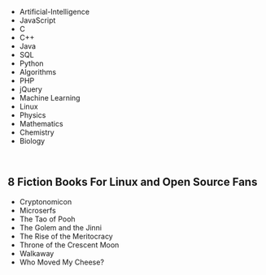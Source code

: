 <ul>                     
 <li><a target="_blank" href="https://github.com/manjunath5496/Artificial-Intelligence/blob/master/README.md" style="text-decoration:none;">Artificial-Intelligence</a></li>
   <li><a target="_blank" href="https://github.com/manjunath5496/JavaScript-Tutorial/blob/master/README.md" style="text-decoration:none;">JavaScript </a></li> 
 <li><a target="_blank" href="https://github.com/manjunath5496/C-Tutorial/blob/master/README.md" style="text-decoration:none;">
C </a></li>  
   <li><a target="_blank" href="https://github.com/manjunath5496/C-Plus-Plus-Tutorial/blob/master/README.md" style="text-decoration:none;"> C++ </a></li> 
   <li><a target="_blank" href="https://github.com/manjunath5496/Java-Tutorial/blob/master/README.md" style="text-decoration:none;">
Java </a></li>  
   <li><a target="_blank" href="https://github.com/manjunath5496/SQL-Tutorial/blob/master/README.md" style="text-decoration:none;">
SQL</a></li>
    <li><a target="_blank" href="https://github.com/manjunath5496/Python-Tutorial/blob/master/README.md" style="text-decoration:none;">
Python</a></li>
<li><a target="_blank" href="https://github.com/manjunath5496/Algorithms-Tutorial/blob/master/README.md" style="text-decoration:none;"> Algorithms</a></li>
   <li><a target="_blank" href="https://github.com/manjunath5496/PHP-Tutorial/blob/master/README.md" style="text-decoration:none;">
PHP </a></li>
 <li><a target="_blank" href="https://github.com/manjunath5496/jQuery-Tutorial/blob/master/README.md" style="text-decoration:none;">
jQuery </a></li>
    <li><a target="_blank" href="https://github.com/manjunath5496/Machine-Learning-Tutorial/blob/master/README.md" style="text-decoration:none;"> Machine Learning</a></li>
   <li><a target="_blank" href="https://github.com/manjunath5496/Linux-Tutorial/blob/master/README.md" style="text-decoration:none;">Linux </a></li>
 
<li><a target="_blank" href="https://github.com/manjunath5496/Physics-Tutorial/blob/master/README.md" style="text-decoration:none;">Physics</a></li>
 
 <li><a target="_blank" href="https://github.com/manjunath5496/Mathematics-Tutorial/blob/master/README.md" style="text-decoration:none;">Mathematics</a></li>
 <li><a target="_blank" href="https://github.com/manjunath5496/Chemistry-Tutorial/blob/master/README.md" style="text-decoration:none;">Chemistry</a></li>
   <li><a target="_blank" href="https://github.com/manjunath5496/Biology-Tutorial/blob/master/README.md" style="text-decoration:none;">Biology</a></li>  
</ul>
</br>
<h2>8 Fiction Books For Linux and Open Source Fans </h2>



<ul>

                             

 <li><a target="_blank" href="https://github.com/manjunath5496/Online-Tutorials/blob/master/mi(1).pdf" style="text-decoration:none;">Cryptonomicon</a></li>

 <li><a target="_blank" href="https://github.com/manjunath5496/Online-Tutorials/blob/master/mi(2).pdf" style="text-decoration:none;">Microserfs</a></li>

<li><a target="_blank" href="https://github.com/manjunath5496/Online-Tutorials/blob/master/mi(3).pdf" style="text-decoration:none;">The Tao of Pooh</a></li>
 <li><a target="_blank" href="https://github.com/manjunath5496/Online-Tutorials/blob/master/mi(4).pdf" style="text-decoration:none;">The Golem and the Jinni</a></li>                              
<li><a target="_blank" href="https://github.com/manjunath5496/Online-Tutorials/blob/master/mi(5).pdf" style="text-decoration:none;">The Rise of the Meritocracy</a></li>
<li><a target="_blank" href="https://github.com/manjunath5496/Online-Tutorials/blob/master/mi(6).pdf" style="text-decoration:none;">Throne of the Crescent Moon </a></li>
 <li><a target="_blank" href="https://github.com/manjunath5496/Online-Tutorials/blob/master/mi(7).pdf" style="text-decoration:none;">Walkaway</a></li>

 <li><a target="_blank" href="https://github.com/manjunath5496/Online-Tutorials/blob/master/mi(8).pdf" style="text-decoration:none;"> Who Moved My Cheese? </a></li>
   </ul>
